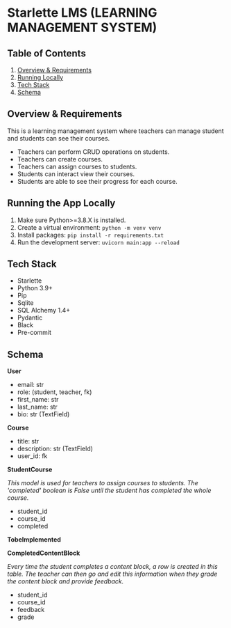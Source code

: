 # Starlette LMS (LEARNING MANAGEMENT SYSTEM)




## Table of Contents

1. [Overview & Requirements](#overview-&-requirements)
1. [Running Locally](#running-the-app-locally)
1. [Tech Stack](#tech-stack)
1. [Schema](#schema)

## Overview & Requirements

This is a learning management system where teachers can manage student and students can see their courses.

- Teachers can perform CRUD operations on students.
- Teachers can create courses.
- Teachers can assign courses to students.
- Students can interact view their courses.
- Students are able to see their progress for each course.

## Running the App Locally

1. Make sure Python>=3.8.X is installed. 
2. Create a virtual environment: `python -m venv venv`
3. Install packages: `pip install -r requirements.txt`
4. Run the development server: `uvicorn main:app --reload`

## Tech Stack

- Starlette
- Python 3.9+
- Pip
- Sqlite
- SQL Alchemy 1.4+
- Pydantic
- Black
- Pre-commit

## Schema

**User**

- email: str
- role: (student, teacher, fk)
- first_name: str
- last_name: str
- bio: str (TextField)



**Course**

- title: str
- description: str (TextField)
- user_id: fk


**StudentCourse**

*This model is used for teachers to assign courses to students. The 'completed' boolean is False until the student has completed the whole course.*

- student_id
- course_id
- completed

**TobeImplemented**

**CompletedContentBlock**

*Every time the student completes a content block, a row is created in this table. The teacher can then go and edit this information when they grade the content block and provide feedback.*

- student_id
- course_id
- feedback
- grade
